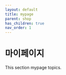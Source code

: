 ```yaml
---
layout: default
title: mypage
parent: shop
has_children: true
nav_order: 1
---
```


# 마이페이지 

This section mypage topics.

